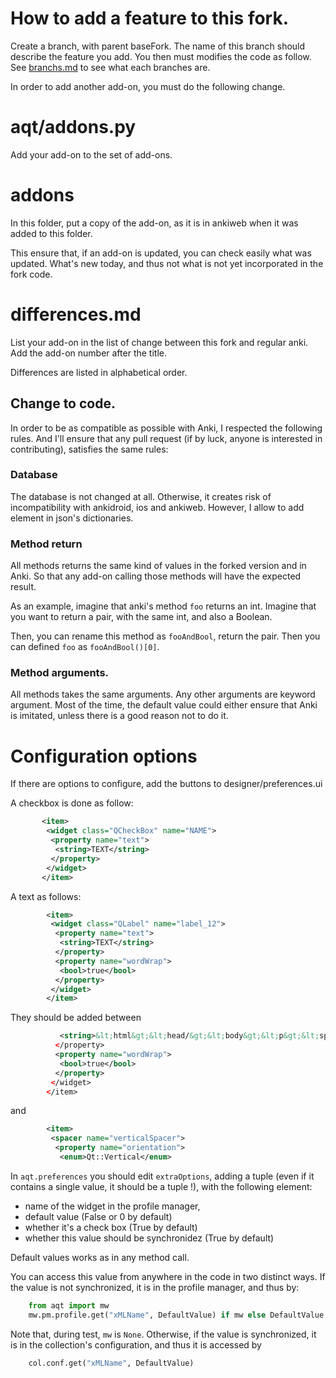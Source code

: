 # How to add a feature to this fork.

Create a branch, with parent baseFork. The name of this branch should
describe the feature you add. You then must modifies the code as
follow. See [branchs.md](branchs.md) to see what each branches are.

In order to add another add-on, you must do the following change.

# aqt/addons.py

Add your add-on to the set of add-ons.

# addons

In this folder, put a copy of the add-on, as it is in ankiweb when it
was added to this folder.

This ensure that, if an add-on is updated, you can check easily what
was updated. What's new today, and thus not what is not yet
incorporated in the fork code.

# differences.md

List your add-on in the list of change between this fork and regular
anki. Add the add-on number after the title.

Differences are listed in alphabetical order.

## Change to code.
In order to be as compatible as possible with Anki, I respected the
following rules. And I'll ensure that any pull request (if by luck,
anyone is interested in contributing), satisfies the same rules:

### Database
The database is not changed at all.  Otherwise, it creates risk of
incompatibility with ankidroid, ios and ankiweb. However, I allow to
add element in json's dictionaries.

### Method return
All methods returns the same kind of values in the forked version and
in Anki. So that any add-on calling those methods will have the
expected result.

As an example, imagine that anki's method `foo` returns an
int. Imagine that you want to return a pair, with the same int, and
also a Boolean.

Then, you can rename this method as `fooAndBool`, return the
pair. Then you can defined `foo` as `fooAndBool()[0]`.

### Method arguments.
All methods takes the same arguments. Any other arguments are keyword
argument. Most of the time, the default value could either ensure that
Anki is imitated, unless there is a good reason not to do it.

# Configuration options

If there are options to configure, add the buttons to
designer/preferences.ui

A checkbox is done as follow:
```xml
       <item>
        <widget class="QCheckBox" name="NAME">
         <property name="text">
          <string>TEXT</string>
         </property>
        </widget>
       </item>
```

A text as follows:
```xml
        <item>
         <widget class="QLabel" name="label_12">
          <property name="text">
           <string>TEXT</string>
          </property>
          <property name="wordWrap">
           <bool>true</bool>
          </property>
         </widget>
        </item>
```

They should be added between
```xml
           <string>&lt;html&gt;&lt;head/&gt;&lt;body&gt;&lt;p&gt;&lt;span style=&quot; font-weight:600;&quot;&gt;Extra&lt;/span&gt;&lt;br/&gt;Those options are not documented in anki's manual. They allow to configure the different add-ons incorporated in this special version of anki.&lt;/p&gt;&lt;/body&gt;&lt;/html&gt;</string>
          </property>
          <property name="wordWrap">
           <bool>true</bool>
          </property>
         </widget>
        </item>
```
and
```xml
        <item>
         <spacer name="verticalSpacer">
          <property name="orientation">
           <enum>Qt::Vertical</enum>
```
In `aqt.preferences` you should edit `extraOptions`, adding a tuple
(even if it contains a single value, it should be a tuple !), with the
following element:
* name of the widget in the profile manager,
* default value (False or 0 by default)
* whether it's a check box (True by default)
* whether this value should be synchronidez (True by default)

Default values works as in any method call.

You can access this value from anywhere in the code in two distinct
ways. If the value is not synchronized, it is in the profile manager,
and thus by:
```Python
    from aqt import mw
    mw.pm.profile.get("xMLName", DefaultValue) if mw else DefaultValue
```
Note that, during test, `mw` is `None`. Otherwise, if the value is
synchronized, it is in the collection's configuration, and thus it is
accessed by
```Python
	col.conf.get("xMLName", DefaultValue)
